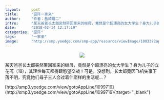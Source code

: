 ```yaml
---
layout:     post
title:      "逗阵一家亲"
author:     "作者：盐崎雄二"
intro:      "某天爸爸长太郎突然带回家来的继母，竟然是个超漂亮的女大学生？身为儿子的立花茂（18），其理性每天都得跟慾望交战！可是，没想到，长太郎竟因飞机失事下落不明，究竟她们母子三人会过着什麽样的生活呢…？"
date:       "2018-02-14 12:17:19"
categories: "逗阵"
tags:       "一家亲"
image:      "http://smp.yoedge.com/smp-app/resource/viewImage/1003372appline.png"
---
```

<div style="text-align: center">
<p><img src="http://smp.yoedge.com/smp-app/resource/viewImage/1003372appline.png"/></p>
</div>
<p class="post-meta">
<span>某天爸爸长太郎突然带回家来的继母，竟然是个超漂亮的女大学生？身为儿子的立花茂（18），其理性每天都得跟慾望交战！可是，没想到，长太郎竟因飞机失事下落不明，究竟她们母子三人会过着什麽样的生活呢…？</span>
</p>
[http://smp3.yoedge.com/view/gotoAppLine/1099719](http://smp3.yoedge.com/view/gotoAppLine/1099719){:target="_blank"}



